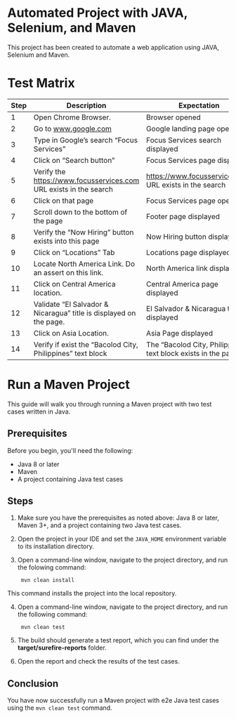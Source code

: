 # Automated Project with JAVA, Selenium, and Maven
This project has been created to automate a web application using JAVA, Selenium and Maven.

# Test Matrix
| Step | Description | Expectation |
|---|---|---|
|1| Open Chrome Browser.|Browser opened|
|2| Go to www.google.com |Google landing page opened|
|3| Type in Google’s search “Focus Services” |Focus Services search displayed|
|4| Click on “Search button” |Focus Services page displayed|
|5| Verify the https://www.focusservices.com URL exists in the search|https://www.focusservices.com URL exists in the search|
|6| Click on that page|Focus Services page opened|
|7|Scroll down to the bottom of the page| Footer page displayed|
|8|Verify the “Now Hiring” button exists into this page|Now Hiring button displayed|
|9|Click on “Locations” Tab|Locations page displayed|
|10|Locate North America Link. Do an assert on this link. | North America link displayed|
|11|Click on Central America location.| Central America page displayed|
|12| Validate “El Salvador &amp; Nicaragua” title is displayed on the page. | El Salvador & Nicaragua title displayed| 
|13| Click on Asia Location.|Asia Page displayed|
|14|Verify if exist the “Bacolod City, Philippines” text block|The “Bacolod City, Philippines” text block exists in the page.|

# Run a Maven Project

This guide will walk you through running a Maven project with two test cases written in Java.

## Prerequisites

Before you begin, you'll need the following:

* Java 8 or later
* Maven 
* A project containing Java test cases

## Steps

1. Make sure you have the prerequisites as noted above: Java 8 or later, Maven 3+, and a project containing two Java test cases.

2. Open the project in your IDE and set the `JAVA_HOME` environment variable to its installation directory.

3. Open a command-line window, navigate to the project directory, and run the folowing command:
        
        mvn clean install
        
This command installs the project into the local repository.

4. Open a command-line window, navigate to the project directory, and run the following command:

        mvn clean test

5. The build should generate a test report, which you can find under the **target/surefire-reports** folder. 

6. Open the report and check the results of the test cases.

## Conclusion

You have now successfully run a Maven project with e2e Java test cases using the `mvn clean test` command.

